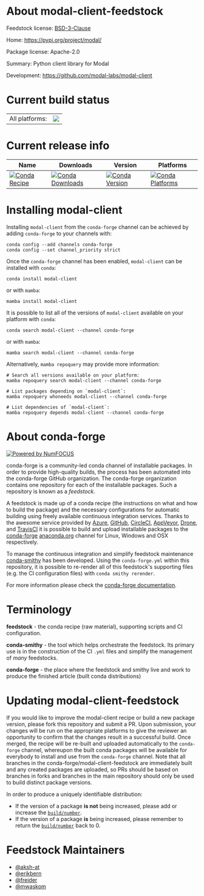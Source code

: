 About modal-client-feedstock
============================

Feedstock license: [BSD-3-Clause](https://github.com/conda-forge/modal-client-feedstock/blob/main/LICENSE.txt)

Home: https://pypi.org/project/modal/

Package license: Apache-2.0

Summary: Python client library for Modal

Development: https://github.com/modal-labs/modal-client

Current build status
====================


<table><tr><td>All platforms:</td>
    <td>
      <a href="https://dev.azure.com/conda-forge/feedstock-builds/_build/latest?definitionId=24855&branchName=main">
        <img src="https://dev.azure.com/conda-forge/feedstock-builds/_apis/build/status/modal-client-feedstock?branchName=main">
      </a>
    </td>
  </tr>
</table>

Current release info
====================

| Name | Downloads | Version | Platforms |
| --- | --- | --- | --- |
| [![Conda Recipe](https://img.shields.io/badge/recipe-modal--client-green.svg)](https://anaconda.org/conda-forge/modal-client) | [![Conda Downloads](https://img.shields.io/conda/dn/conda-forge/modal-client.svg)](https://anaconda.org/conda-forge/modal-client) | [![Conda Version](https://img.shields.io/conda/vn/conda-forge/modal-client.svg)](https://anaconda.org/conda-forge/modal-client) | [![Conda Platforms](https://img.shields.io/conda/pn/conda-forge/modal-client.svg)](https://anaconda.org/conda-forge/modal-client) |

Installing modal-client
=======================

Installing `modal-client` from the `conda-forge` channel can be achieved by adding `conda-forge` to your channels with:

```
conda config --add channels conda-forge
conda config --set channel_priority strict
```

Once the `conda-forge` channel has been enabled, `modal-client` can be installed with `conda`:

```
conda install modal-client
```

or with `mamba`:

```
mamba install modal-client
```

It is possible to list all of the versions of `modal-client` available on your platform with `conda`:

```
conda search modal-client --channel conda-forge
```

or with `mamba`:

```
mamba search modal-client --channel conda-forge
```

Alternatively, `mamba repoquery` may provide more information:

```
# Search all versions available on your platform:
mamba repoquery search modal-client --channel conda-forge

# List packages depending on `modal-client`:
mamba repoquery whoneeds modal-client --channel conda-forge

# List dependencies of `modal-client`:
mamba repoquery depends modal-client --channel conda-forge
```


About conda-forge
=================

[![Powered by
NumFOCUS](https://img.shields.io/badge/powered%20by-NumFOCUS-orange.svg?style=flat&colorA=E1523D&colorB=007D8A)](https://numfocus.org)

conda-forge is a community-led conda channel of installable packages.
In order to provide high-quality builds, the process has been automated into the
conda-forge GitHub organization. The conda-forge organization contains one repository
for each of the installable packages. Such a repository is known as a *feedstock*.

A feedstock is made up of a conda recipe (the instructions on what and how to build
the package) and the necessary configurations for automatic building using freely
available continuous integration services. Thanks to the awesome service provided by
[Azure](https://azure.microsoft.com/en-us/services/devops/), [GitHub](https://github.com/),
[CircleCI](https://circleci.com/), [AppVeyor](https://www.appveyor.com/),
[Drone](https://cloud.drone.io/welcome), and [TravisCI](https://travis-ci.com/)
it is possible to build and upload installable packages to the
[conda-forge](https://anaconda.org/conda-forge) [anaconda.org](https://anaconda.org/)
channel for Linux, Windows and OSX respectively.

To manage the continuous integration and simplify feedstock maintenance
[conda-smithy](https://github.com/conda-forge/conda-smithy) has been developed.
Using the ``conda-forge.yml`` within this repository, it is possible to re-render all of
this feedstock's supporting files (e.g. the CI configuration files) with ``conda smithy rerender``.

For more information please check the [conda-forge documentation](https://conda-forge.org/docs/).

Terminology
===========

**feedstock** - the conda recipe (raw material), supporting scripts and CI configuration.

**conda-smithy** - the tool which helps orchestrate the feedstock.
                   Its primary use is in the construction of the CI ``.yml`` files
                   and simplify the management of *many* feedstocks.

**conda-forge** - the place where the feedstock and smithy live and work to
                  produce the finished article (built conda distributions)


Updating modal-client-feedstock
===============================

If you would like to improve the modal-client recipe or build a new
package version, please fork this repository and submit a PR. Upon submission,
your changes will be run on the appropriate platforms to give the reviewer an
opportunity to confirm that the changes result in a successful build. Once
merged, the recipe will be re-built and uploaded automatically to the
`conda-forge` channel, whereupon the built conda packages will be available for
everybody to install and use from the `conda-forge` channel.
Note that all branches in the conda-forge/modal-client-feedstock are
immediately built and any created packages are uploaded, so PRs should be based
on branches in forks and branches in the main repository should only be used to
build distinct package versions.

In order to produce a uniquely identifiable distribution:
 * If the version of a package **is not** being increased, please add or increase
   the [``build/number``](https://docs.conda.io/projects/conda-build/en/latest/resources/define-metadata.html#build-number-and-string).
 * If the version of a package **is** being increased, please remember to return
   the [``build/number``](https://docs.conda.io/projects/conda-build/en/latest/resources/define-metadata.html#build-number-and-string)
   back to 0.

Feedstock Maintainers
=====================

* [@aksh-at](https://github.com/aksh-at/)
* [@erikbern](https://github.com/erikbern/)
* [@freider](https://github.com/freider/)
* [@mwaskom](https://github.com/mwaskom/)

